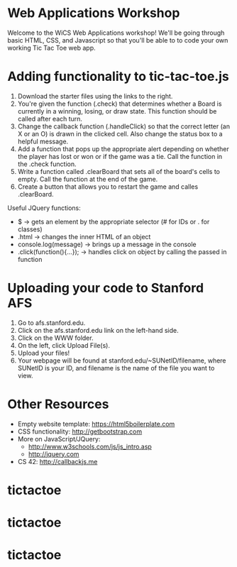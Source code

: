 # Web Applications Workshop
Welcome to the WiCS Web Applications workshop! We'll be going through basic HTML, CSS, and Javascript so that you'll be able to to code your own working Tic Tac Toe web app.

# Adding functionality to tic-tac-toe.js
1.  Download the starter files using the links to the right.
2.  You're given the function (.check) that determines whether a Board is currently in a winning, losing, or draw state. This function should be called after each turn.
3.  Change the callback function (.handleClick) so that the correct letter (an X or an O) is drawn in the clicked cell. Also change the status box to a helpful message.
4.  Add a function that pops up the appropriate alert depending on whether the player has lost or won or if the game was a tie.  Call the function in the .check function.
5.  Write a function called .clearBoard that sets all of the board's cells to empty.  Call the function at the end of the game.
6.  Create a button that allows you to restart the game and calles .clearBoard.

Useful JQuery functions:
  - $ → gets an element by the appropriate selector (# for IDs or . for classes)
  - .html → changes the inner HTML of an object
  - console.log(message) → brings up a message in the console
  - .click(function(){...}); → handles click on object by calling the passed in function
  
# Uploading your code to Stanford AFS
1.  Go to afs.stanford.edu.
2.  Click on the afs.stanford.edu link on the left-hand side.
3.  Click on the WWW folder.
4.  On the left, click Upload File(s).
5.  Upload your files!
6.  Your webpage will be found at stanford.edu/~SUNetID/filename, where SUNetID is your ID, and filename is the name of the file you want to view.

# Other Resources
- Empty website template: https://html5boilerplate.com
- CSS functionality: http://getbootstrap.com
- More on JavaScript/JQuery:
  - http://www.w3schools.com/js/js_intro.asp
  - http://jquery.com
- CS 42: http://callbackjs.me
# tictactoe
# tictactoe
# tictactoe
